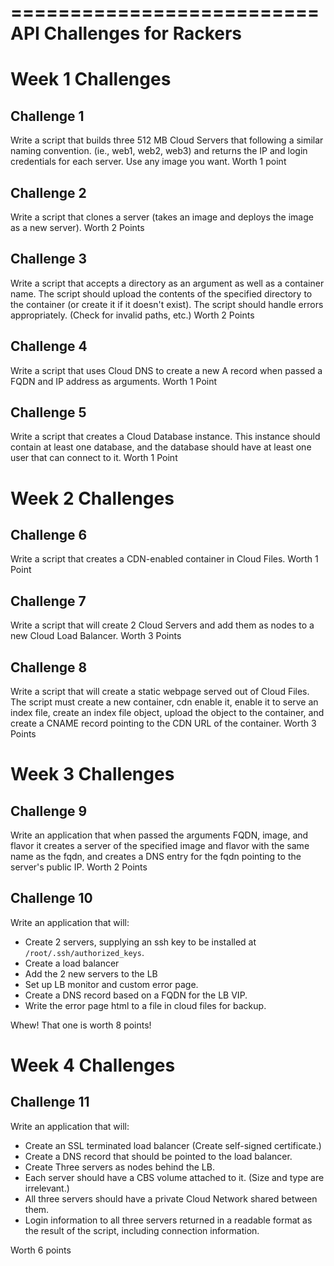 ==========================
API Challenges for Rackers
==========================

# Week 1 Challenges

## Challenge 1

Write a script that builds three 512 MB Cloud Servers that following a similar naming convention. (ie., web1, web2, web3) and returns the IP and login credentials for each server. Use any image you want. Worth 1 point

## Challenge 2

Write a script that clones a server (takes an image and deploys the image as a new server). Worth 2 Points

## Challenge 3

Write a script that accepts a directory as an argument as well as a container name. The script should upload the contents of the specified directory to the container (or create it if it doesn't exist). The script should handle errors appropriately. (Check for invalid paths, etc.) Worth 2 Points

## Challenge 4

Write a script that uses Cloud DNS to create a new A record when passed a FQDN and IP address as arguments. Worth 1 Point

## Challenge 5

Write a script that creates a Cloud Database instance. This instance should contain at least one database, and the database should have at least one user that can connect to it. Worth 1 Point

# Week 2 Challenges

## Challenge 6

Write a script that creates a CDN-enabled container in Cloud Files. Worth 1 Point

## Challenge 7

Write a script that will create 2 Cloud Servers and add them as nodes to a new Cloud Load Balancer. Worth 3 Points

## Challenge 8

Write a script that will create a static webpage served out of Cloud Files. The script must create a new container, cdn enable it, enable it to serve an index file, create an index file object, upload the object to the container, and create a CNAME record pointing to the CDN URL of the container. Worth 3 Points

# Week 3 Challenges

## Challenge 9

Write an application that when passed the arguments FQDN, image, and flavor it creates a server of the specified image and flavor with the same name as the fqdn, and creates a DNS entry for the fqdn pointing to the server's public IP. Worth 2 Points

## Challenge 10

Write an application that will:

* Create 2 servers, supplying an ssh key to be installed at `/root/.ssh/authorized_keys`.
* Create a load balancer
* Add the 2 new servers to the LB
* Set up LB monitor and custom error page.
* Create a DNS record based on a FQDN for the LB VIP.
* Write the error page html to a file in cloud files for backup.

Whew! That one is worth 8 points!

# Week 4 Challenges

## Challenge 11

Write an application that will:

* Create an SSL terminated load balancer (Create self-signed certificate.)
* Create a DNS record that should be pointed to the load balancer.
* Create Three servers as nodes behind the LB.
* Each server should have a CBS volume attached to it. (Size and type are irrelevant.)
* All three servers should have a private Cloud Network shared between them.
* Login information to all three servers returned in a readable format as the result of the script, including connection information.

Worth 6 points


